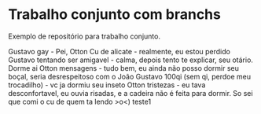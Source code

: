 # Trabalho conjunto com branchs
Exemplo de repositório para trabalho conjunto.

Gustavo gay - Pei, 
Otton Cu de alicate - realmente, eu estou perdido
Gustavo tentando ser amigavel - calma, depois tento te explicar, seu otário. Dorme ai
Otton mensagens - tudo bem, eu ainda não posso dormir seu boçal, seria desrespeitoso com o João
Gustavo 100qi (sem qi, perdoe meu trocadilho) - vc ja dormiu seu inseto
Otton tristezas - eu tava desconfortavel, eu ouvia risadas, e a cadeira não é feita para dormir. 
So sei que comi o cu de quem ta lendo >o<) teste1
